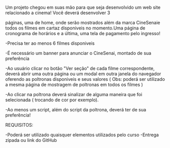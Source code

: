 Um projeto chegou em suas mão para que seja desenvolvido um web site relacionado a cinema! Você deverá desenvolver 3

páginas, uma de home, onde serão mostrados além da marca CineSenaie  todos os filmes em cartaz disponiveis no momento.Uma página de cronograma de horários e a última, uma tela de pagamento pelo ingresso! 

-Precisa ter ao menos 6 filmes disponiveis

-É necessário um banner para anunciar o CineSenai, montado de sua preferência

-Ao usuário clicar no botão "Ver seção" de cada filme correspondente, deverá abrir uma  outra página ou um modal em outra janela do navegador oferendo as poltronas disponiveis e seus valores ( Obs: poderá ser utilizado a mesma página de mostragem de poltronas em todos os filmes )

-Ao clicar na poltrona deverá sinalizar de alguma maneira que foi selecionada ( trocando de cor por exemplo).

-Ao menos um script, além do script da poltrona, deverá ter de sua preferência!

REQUISITOS:

-Poderá ser utilizado quaisquer elementos utilizados pelo curso
-Entrega zipada ou link do GitHub